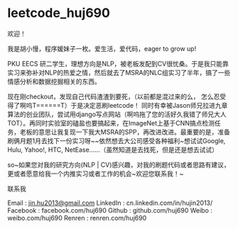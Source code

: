 leetcode_huj690
===============

欢迎！

我是胡小慢，程序媛妹子一枚。爱生活，爱代码，eager to grow up!

PKU EECS 研二学生，理想方向是NLP，被老板发配到CV很忧桑。于是我只能靠实习来弥补对NLP的热爱之情，然后就去了MSRA的NLC组实习了半年，搞了一些情感分析和数据挖掘相关的东西。

现在刚checkout，发现自己代码渣渣到要死，（以前都是混过来的么， 怎么忍受得了啊呜T======T）于是决定恶刷leetcode！
同时有幸被Jason师兄拉进九章算法的创业团队，尝试用django写点网站（啊呜拖了您的活好久我错了师兄大人TOT）。再同时实验室的磕盐也要搞起来，在ImageNet上基于CNN搞点检测任务，老板的意思让我复现一下我大MSRA的SPP，再改进改进。最重要的是，准备刷俩月题1月去找下一份实习呀~~依然想去大公司感受各种福利~想试试Google, Hulu, Yahoo!, HTC, NetEase……（虽然知道是去找死，但是还是想去试试）

so~如果您对我的研究方向(NLP | CV)感兴趣，对我的刷题代码或者思路有建议， 更或者愿意给我一个内推实习或者工作的机会~欢迎您联系我！~

 

联系我

Email : jin.hu2013@gmail.com
LinkedIn : cn.linkedin.com/in/hujin2013/
Facebook : facebook.com/huj690
Github : github.com/huj690
Weibo :  weibo.com/huj690
Renren : renren.com/huj690
